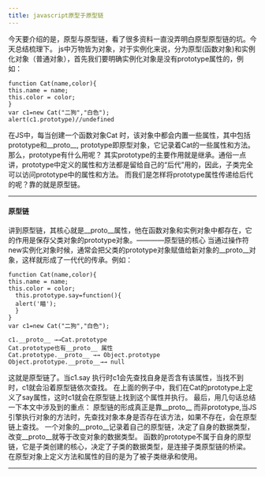 ```yaml
---
title: javascript原型于原型链
---
```


今天要介绍的是，原型与原型链，看了很多资料一直没弄明白原型原型链的坑。今天总结梳理下。
js中万物皆为对象，对于实例化来说，分为原型(函数对象)和实例化对象（普通对象），首先我们要明确实例化对象是没有prototype属性的，例如：

    function Cat(name,color){
    this.name = name;
    this.color = color;
    }
    var c1=new Cat("二狗","白色");
    alert(c1.prototype)//undefined

在JS中，每当创建一个函数对象Cat 时，该对象中都会内置一些属性，其中包括prototype和__proto__,  prototype即原型对象，它记录着Cat的一些属性和方法。
那么，prototype有什么用呢？
其实prototype的主要作用就是继承。通俗一点讲，prototype中定义的属性和方法都是留给自己的“后代”用的，因此，子类完全可以访问prototype中的属性和方法。
而我们是怎样将prototype属性传递给后代的呢？靠的就是原型链。

----------------------------------

#### 原型链
讲到原型链，其核心就是__proto__属性，他在函数对象和实例对象中都存在，它的作用是保存父类对象的prototype对象。————原型链的核心
当通过操作符new实例化对象时候，通常会把父类的prototype对象赋值给新对象的__proto__对象，这样就形成了一代代的传承。例如：

    function Cat(name,color){
    this.name = name;
    this.color = color;
      this.prototype.say=function(){
      alert('瞄');
      }
    }
    var c1=new Cat("二狗","白色");

    c1.__proto__ →→Cat.prototype
    Cat.prototype也有__proto__ 属性
    Cat.prototype.__proto__ →→ Object.prototype
    Object.prototype.__proto__→→ null

这就是原型链了。当c1.say 执行时c1会先查找自身是否含有该属性，当找不到时，c1就会沿着原型链依次查找。
在上面的例子中，我们在Cat的prototype上定义了say属性，这时c1就会在原型链上找到这个属性并执行。
最后，用几句话总结一下本文中涉及到的重点：
原型链的形成真正是靠__proto__ 而非prototype,当JS引擎执行对象的方法时，先查找对象本身是否存在该方法，如果不存在，会在原型链上查找。
一个对象的__proto__记录着自己的原型链，决定了自身的数据类型，改变__proto__就等于改变对象的数据类型。
函数的prototype不属于自身的原型链，它是子类创建的核心，决定了子类的数据类型，是连接子类原型链的桥梁。
在原型对象上定义方法和属性的目的是为了被子类继承和使用。

----------------------------------



